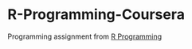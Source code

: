 # R-Programming-Coursera
Programming assignment from [R Programming](https://www.coursera.org/learn/r-programming)
